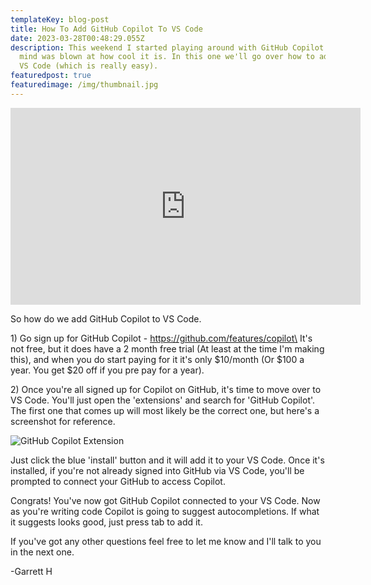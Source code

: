 ```yaml
---
templateKey: blog-post
title: How To Add GitHub Copilot To VS Code
date: 2023-03-28T00:48:29.055Z
description: This weekend I started playing around with GitHub Copilot and my
  mind was blown at how cool it is. In this one we'll go over how to add it to
  VS Code (which is really easy).
featuredpost: true
featuredimage: /img/thumbnail.jpg
---
```

<iframe width="560" height="315" src="https://www.youtube.com/embed/PXw0CYw4SZs" title="YouTube video player" frameborder="0" allow="accelerometer; autoplay; clipboard-write; encrypted-media; gyroscope; picture-in-picture; web-share" allowfullscreen></iframe>

So how do we add GitHub Copilot to VS Code. 

1﻿) Go sign up for GitHub Copilot - https://github.com/features/copilot\
I﻿t's not free, but it does have a 2 month free trial (At least at the time I'm making this), and when you do start paying for it it's only $10/month (Or $100 a year. You get $20 off if you pre pay for a year).

2﻿) Once you're all signed up for Copilot on GitHub, it's time to move over to VS Code. You'll just open the 'extensions' and search for 'GitHub Copilot'. The first one that comes up will most likely be the correct one, but here's a screenshot for reference. 

![GitHub Copilot Extension](/img/github-copilot-extension.png "GitHub Copilot Extension")

Just click the blue 'install' button and it will add it to your VS Code. Once it's installed, if you're not already signed into GitHub via VS Code, you'll be prompted to connect your GitHub to access Copilot. 

C﻿ongrats! You've now got GitHub Copilot connected to your VS Code. Now as you're writing code Copilot is going to suggest autocompletions. If what it suggests looks good, just press tab to add it. 

I﻿f you've got any other questions feel free to let me know and I'll talk to you in the next one.

\-﻿Garrett H